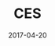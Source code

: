---
layout: post
title: CES
name: tri
date: 2017-04-20
img: CESTab3.png
alt: image-alt
description: "Toyota Research Institute"
image_items: [
    {
        title: Toyota Research Institute - CES,
        # img: 1.jpg,
        description: "Creative lead for an agile team of Unity developers recreating vehicle accidents experienced by TRI vehicles on public roads utilizing data captured from on-board sensors and cameras to assist engineers in troubleshooting/training AI to improve the AI to predict similar incidents in the future, featured in TRI’s CEO presentation at CES 2019, showcasing the impact strategy TOYOTA was making to improve safety within its vehicle software, providing long term vision directly affecting TRI’s approval of hundreds of millions of dollars in additional funding to continue development projects."
    },
    {
        youtube_video: "https://www.youtube.com/embed/T4S5gHUB7_Y",
        description: "CES 2019 Presentation"
    },
    {
        img: 80_ces_1.png,
        description: ""
    },
    {
        img: 80_ces_2.png,
        description: ""
    },
    {
        img: 80_ces_3.png,
        description: ""
    },
    {
        img: 80IV_6.jpg,
        description: ""
    },
    {
        img: 80IV_5.jpg,
        description: ""
    },
    {
        img: ACM_P_1.jpg,
        description: ""
    },
    {
        img: ACM_V_6.jpg,
        description: ""
    },
    {
        img: ACM_V_3.jpg,
        description: ""
    },
    {
        img: ACM_V_1.jpg,
        description: ""
    }
    
]
---